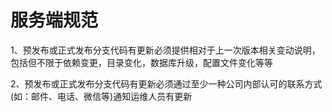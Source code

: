 # 服务端规范
1、预发布或正式发布分支代码有更新必须提供相对于上一次版本相关变动说明，包括但不限于依赖变更，目录变化，数据库升级，配置文件变化等等   
   
2、预发布或正式发布分支代码有更新必须通过至少一种公司内部认可的联系方式(如：邮件、电话、微信等)通知运维人员有更新